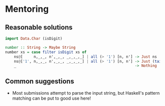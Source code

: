 # Mentoring

## Reasonable solutions

```haskell
import Data.Char (isDigit)

number :: String -> Maybe String
number xs = case filter isDigit xs of
    ns@[     n,_,_, n',_,_, _,_,_,_] | all (> '1') [n, n'] -> Just ns
    ns@['1', n,_,_, n',_,_, _,_,_,_] | all (> '1') [n, n'] -> Just (tail ns)
    _                                                      -> Nothing
```

## Common suggestions
- Most submissions attempt to parse the input string, but Haskell's pattern
matching can be put to good use here!
